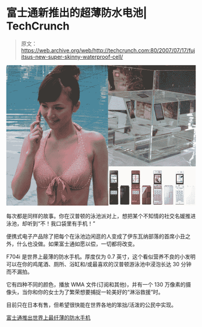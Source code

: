 # 富士通新推出的超薄防水电池| TechCrunch

> 原文：<https://web.archive.org/web/http://techcrunch.com:80/2007/07/17/fujitsus-new-super-skinny-waterproof-cell/>

![fujitsu](img/c85b7e89cd13441ef8577554f650545c.png)

每次都是同样的故事。你在汉普顿的泳池派对上，想把某个不知情的社交名媛推进泳池，却听到“不！我口袋里有手机！”

便携式电子产品除了把每个在泳池边闲逛的人变成了伊东瓦纳部落的首席小丑之外，什么也没做。如果富士通如愿以偿，一切都将改变。

F704i 是世界上最薄的防水手机。厚度仅为 0.7 英寸，这个看似营养不良的小发明可以在你的鸡尾酒、厕所、浴缸和/或最喜欢的汉普顿游泳池中浸泡长达 30 分钟而不漏拍。

它有四种不同的颜色，播放 WMA 文件(订阅和其他)，并有一个 130 万像素的摄像头，当你和你的女士为了繁荣想要捕捉一轮美好的“淋浴救援”时。

目前只在日本有售，但希望很快能在世界各地的笨拙/活泼的公民中实现。

[富士通推出世界上最纤薄的防水手机](https://web.archive.org/web/20140311005716/http://www.reghardware.co.uk/2007/07/17/je_fujitsu_waterproof_phone/)